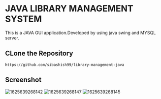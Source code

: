 # JAVA LIBRARY MANAGEMENT SYSTEM

This is a JAVA GUI application.Developed by using java swing and MYSQL server.

## CLone the Repository
```
https://github.com/sibashish99/library-management-java

```

## Screenshot
![1625639268142](https://user-images.githubusercontent.com/62691250/124710956-1dae3800-df1b-11eb-9266-36e00d020d47.jpg)
![1625639268147](https://user-images.githubusercontent.com/62691250/124710999-2b63bd80-df1b-11eb-9263-c4b479de0dcb.jpg)
![1625639268145](https://user-images.githubusercontent.com/62691250/124711024-31f23500-df1b-11eb-8f0a-0e5fde3a661b.jpg)

